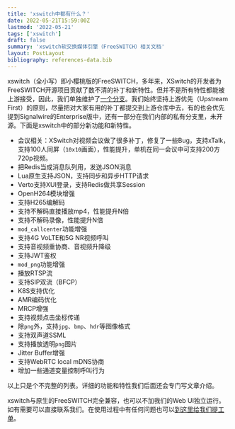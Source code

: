```yaml
---
title: 'xswitch中都有什么？'
date: 2022-05-21T15:59:00Z
lastmod: '2022-05-21'
tags: ['xswitch']
draft: false
summary: 'xswitch软交换媒体引擎（FreeSWITCH）相关文档'
layout: PostLayout
bibliography: references-data.bib
---
```


xswitch（全小写）即小樱桃版的FreeSWITCH，多年来，XSwitch的开发者为FreeSWITCH开源项目贡献了数不清的补丁和新特性。但并不是所有特性都能被上游接受，因此，我们单独维护了[一个分支](https://git.xswitch.cn/xswitch/xswitch)。我们始终坚持上游优先（Upstream First）的原则，尽量把对大家有用的补丁都提交到上游仓库中去，有的也会优先提到Signalwire的Enterprise版中，还有一部分在我们内部的私有分支里，未开源。下面是xswitch中的部分新功能和新特性。

- 会议相关：XSwitch对视频会议做了很多补丁，修复了一些Bug，支持xTalk，支持100人同屏（`10x10`画面），性能提升，单机在同一会议中可支持200方720p视频。
- 把Redis当成消息队列用，发送JSON消息
- Lua原生支持JSON，支持同步和异步HTTP请求
- Verto支持XUI登录，支持Redis做共享Session
- OpenH264模块增强
- 支持H265编解码
- 支持不解码直接播放mp4，性能提升N倍
- 支持不解码录像，性能提升N倍
- `mod_callcenter`功能增强
- 支持4G VoLTE和5G NR视频呼叫
- 支持音视频重协商、音视频升降级
- 支持JWT鉴权
- `mod_png`功能增强
- 播放RTSP流
- 支持SIP双流（BFCP）
- K8S支持优化
- AMR编码优化
- MRCP增强
- 支持视频点击坐标传递
- 除`png`外，支持`jpg`、`bmp`、`hdr`等图像格式
- 支持双声道SSML
- 支持播放透明`png`图片
- Jitter Buffer增强
- 支持WebRTC local mDNS协商
- 增加一些通道变量控制呼叫行为

以上只是个不完整的列表。详细的功能和特性我们后面还会专门写文章介绍。

xswitch与原生的FreeSWITCH完全兼容，也可以不加我们的Web UI独立运行。如有需要可以直接联系我们。在使用过程中有任何问题也可以[到这里给我们提工单](https://git.xswitch.cn/xswitch/xswitch/issues)。
